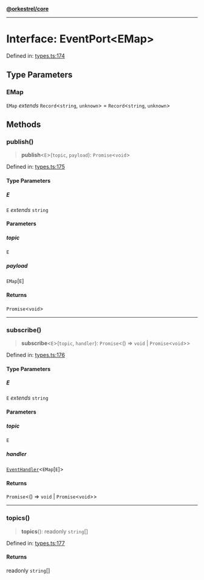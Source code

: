 [**@orkestrel/core**](../index.md)

***

# Interface: EventPort\<EMap\>

Defined in: [types.ts:174](https://github.com/orkestrel/core/blob/cbe5b2d7b027ca6f0f1301ef32750afb69b4764b/src/types.ts#L174)

## Type Parameters

### EMap

`EMap` *extends* `Record`\<`string`, `unknown`\> = `Record`\<`string`, `unknown`\>

## Methods

### publish()

> **publish**\<`E`\>(`topic`, `payload`): `Promise`\<`void`\>

Defined in: [types.ts:175](https://github.com/orkestrel/core/blob/cbe5b2d7b027ca6f0f1301ef32750afb69b4764b/src/types.ts#L175)

#### Type Parameters

##### E

`E` *extends* `string`

#### Parameters

##### topic

`E`

##### payload

`EMap`\[`E`\]

#### Returns

`Promise`\<`void`\>

***

### subscribe()

> **subscribe**\<`E`\>(`topic`, `handler`): `Promise`\<() => `void` \| `Promise`\<`void`\>\>

Defined in: [types.ts:176](https://github.com/orkestrel/core/blob/cbe5b2d7b027ca6f0f1301ef32750afb69b4764b/src/types.ts#L176)

#### Type Parameters

##### E

`E` *extends* `string`

#### Parameters

##### topic

`E`

##### handler

[`EventHandler`](../type-aliases/EventHandler.md)\<`EMap`\[`E`\]\>

#### Returns

`Promise`\<() => `void` \| `Promise`\<`void`\>\>

***

### topics()

> **topics**(): readonly `string`[]

Defined in: [types.ts:177](https://github.com/orkestrel/core/blob/cbe5b2d7b027ca6f0f1301ef32750afb69b4764b/src/types.ts#L177)

#### Returns

readonly `string`[]
